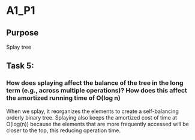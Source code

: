 # A1_P1

## Purpose

Splay tree

## Task 5:

### How does splaying affect the balance of the tree in the long term (e.g., across multiple operations)? How does this affect the amortized running time of O(log n)

When we splay, it reorganizes the elements to create a self-balancing orderly binary tree. Splaying also keeps the amortized cost of time at O(log(n)) because the elements that are more frequently accessed will be closer to the top, this reducing operation time.